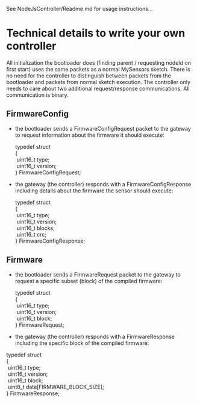 See NodeJsController/Readme.md for usage instructions...

<h1>Technical details to write your own controller</h1>
All initialization the bootloader does (finding parent / requesting nodeId on first start) uses the same packets as a normal MySensors sketch. There is no need for the controller to distinguish between packets from the bootloader and packets from normal sketch execution. The controller only needs to care about two additional request/response communications. All communication is binary.
<h2>FirmwareConfig</h2>
<ul>
<li>the bootloader sends a FirmwareConfigRequest packet to the gateway to request information about the firmware it should execute:
<p>
typedef struct<br/>
{<br/>
&nbsp;uint16_t type;<br/>
&nbsp;uint16_t version;<br/>
} FirmwareConfigRequest;
</p>
<li>the gateway (the controller) responds with a FirmwareConfigResponse including details about the firmware the sensor should execute:
<p>
typedef struct<br/>
{<br/>
&nbsp;uint16_t type;<br/>
&nbsp;uint16_t version;<br/>
&nbsp;uint16_t blocks;<br/>
&nbsp;uint16_t crc;<br/>
} FirmwareConfigResponse;
</p>
</ul>
<h2>Firmware</h2>
<ul>
<li>the bootloader sends a FirmwareRequest packet to the gateway to request a specific subset (block) of the compiled firmware:
<p>
typedef struct<br/>
{<br/>
&nbsp;uint16_t type;<br/>
&nbsp;uint16_t version;<br/>
&nbsp;uint16_t block;<br/>
} FirmwareRequest;
</p>
<li>the gateway (the controller) responds with a FirmwareResponse including the specific block of the compiled firmware:
</ul>
<p>
typedef struct<br/>
{<br/>
&nbsp;uint16_t type;<br/>
&nbsp;uint16_t version;<br/>
&nbsp;uint16_t block;<br/>
&nbsp;uint8_t data[FIRMWARE_BLOCK_SIZE];<br/>
} FirmwareResponse;
</p>
